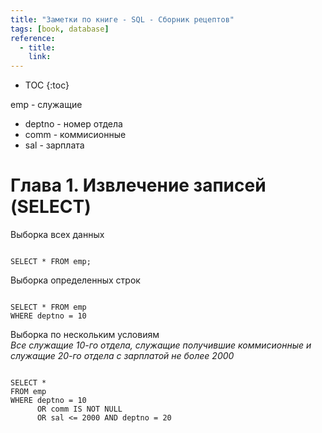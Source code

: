 ```yaml
---
title: "Заметки по книге - SQL - Сборник рецептов"
tags: [book, database]
reference:
  - title:
    link:
---
```


* TOC 
{:toc}

emp - служащие
* deptno - номер отдела
* comm - коммисионные
* sal - зарплата

# Глава 1. Извлечение записей (SELECT)

Выборка всех данных
<pre><code class="perl">
SELECT * FROM emp;
</code></pre>

Выборка определенных строк
<pre><code class="perl">
SELECT * FROM emp
WHERE deptno = 10
</code></pre>

Выборка по нескольким условиям  
*Все служащие 10-го отдела, служащие получившие коммисионные и служащие 20-го отдела с зарплатой не более 2000*
<pre><code class="perl">
SELECT *
FROM emp
WHERE deptno = 10
      OR comm IS NOT NULL
      OR sal <= 2000 AND deptno = 20
</code></pre>